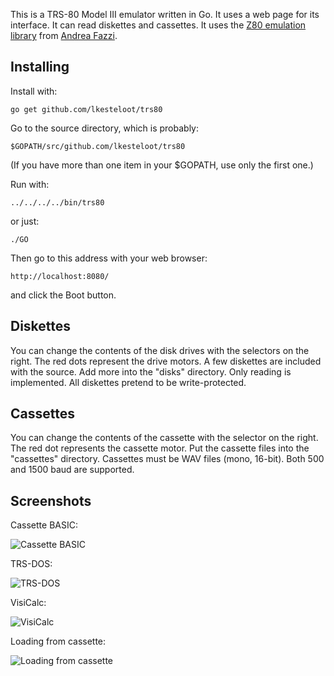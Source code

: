 This is a TRS-80 Model III emulator written in Go. It uses a web page for its
interface. It can read diskettes and cassettes. It uses the
[Z80 emulation library](https://github.com/remogatto/z80) from
[Andrea Fazzi](https://plus.google.com/u/0/100271912081202470197/about).

Installing
----------

Install with:

    go get github.com/lkesteloot/trs80

Go to the source directory, which is probably:

    $GOPATH/src/github.com/lkesteloot/trs80

(If you have more than one item in your $GOPATH, use only the first one.)

Run with:

    ../../../../bin/trs80

or just:

    ./GO

Then go to this address with your web browser:

    http://localhost:8080/

and click the Boot button.

Diskettes
---------

You can change the contents of the disk drives with the selectors
on the right. The red dots represent the drive motors. A few diskettes
are included with the source. Add more into the "disks" directory.
Only reading is implemented. All diskettes pretend to be write-protected.

Cassettes
---------

You can change the contents of the cassette with the selector on the right.
The red dot represents the cassette motor. Put the cassette files into the
"cassettes" directory.  Cassettes must be WAV files (mono, 16-bit). Both 500
and 1500 baud are supported.

Screenshots
-----------

Cassette BASIC:

![Cassette BASIC](https://raw.github.com/lkesteloot/trs80/master/screenshots/01_boot.png)

TRS-DOS:

![TRS-DOS](https://raw.github.com/lkesteloot/trs80/master/screenshots/02_disk_boot.png)

VisiCalc:

![VisiCalc](https://raw.github.com/lkesteloot/trs80/master/screenshots/03_visicalc.png)

Loading from cassette:

![Loading from cassette](https://raw.github.com/lkesteloot/trs80/master/screenshots/04_cload.png)
